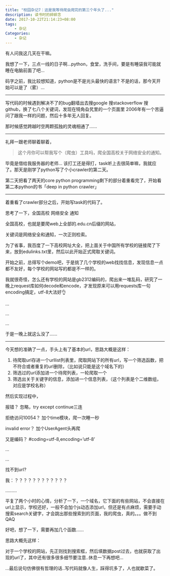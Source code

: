```yaml
---
title: "校园杂记7：这是我等待爬虫爬完的第三个年头了..."
description: 读书时的碎碎念
date: 2017-10-22T21:14:23+08:00
tags:
    - 杂记
Categories:
    - 杂记
---
```


有人问我这几天在干嘛。

我想了一下，三点一线的日子啊…python，食堂，洗手间，要是有睡袋我可能就睡在电脑前面了吧…

码字之前，我比较想知道，python是不是光头最快的语言? 不是的话，那今天开始可以是了（雾）…



------

写代码的时候遇到解决不了的bug翻墙出去搜google 搜stackoverflow 搜github，换了七八个关键词，发现在犄角旮旯里的一个页面里 2006年有一个苦逼问了跟我一样的问题，然后十多年无人回复。

那时候感觉跨越时空两颗孤独的灵魂相通了……



------

礼拜一跟老师聊着聊着，

> 这个月你可以帮我写个（爬虫）工具吗，爬全国高校关于网络安全的通知。

毕竟是借给我服务器的老师... 该打工还是得打，task听上去很简单嘛，我就应了。那天是刚学了python写了个小crawler的第二天。

第二天把看了两天的core python programming剩下的部分着重看完了，开始看第二本python的书「deep in python crawler」

------

着重看了crawler部分之后，开始写task的代码了。

思考了一下，全国高校 网络安全 通知

全国高校，也就是要爬web上全部的.edu.cn后缀的网站，

关键词是网络安全和通知，一次正则检索。

为了省事，我百度了一下高校网址大全，把上面关于中国所有学校的链接爬了下来，放到edulinks.txt里，然后以此开始正式爬取关键词。

开始之前，总得写个demo吧，于是挑了几个学校的web找找信息，发现信息一点都不友好，每个学校的网站写的都是不一样的。

我就很奇怪，怎么还有学校的网站是gb2312编码的，爬出来一堆乱码，研究了一晚上request库如何decode和encode，才发现原来可以用requests库一句encoding搞定，utf-8大法好👌

…

…

…

于是一晚上就这么没了……

------

今天想的准确了一点，手头上有了基本的url，思路大概是这样：

1. 待爬取url存进一个urllist列表里，爬取网站下的所有url，写一个筛选函数，把不符合或者重复的url删除，（比如说只能是这个域名下的）
2. 筛选过的url添加进一个待爬列表，一轮爬取一个
3. 筛选出关于关键字的信息，添加进一个信息列表，（这个列表是个二维数组，对应是学校名称）

然后实现过程中，

报错？ 忽略，try except continue三连

拒绝访问10054？ 加个time模块，爬一次睡一秒

invalid error？ 加个UserAgent头再爬

又是编码？ #coding=utf-8,encoding=’utf-8’

…

…

找不到url?

我：？？？？？？？？？？？？

………

平复了两个小时的心情，分析了一下，一个域名，它下面的有些网站，不会直接在url上显示，学校还好，一般不会加个js动态添加url，但还是有点麻烦，需要手动搜索search关键字，才会跳出那些搜索到的页面，我的爬虫，真的。。。做不到QAQ

好吧，想了一下，需要再加几个函数……

思路大概先这样：

对于一个学校的网站，先正则找到搜索框，然后填数据post过去，也就获取了出现的url了，其中还有很多很多细节要注意..休息一下再想吧…

…最后说句仿佛很有哲理的话..写代码就像人生，踩得坑多了，人也就歇菜了。